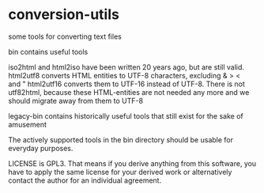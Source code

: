 # conversion-utils
some tools for converting text files

bin contains useful tools

iso2html and html2iso have been written 20 years ago, but are still valid.
html2utf8 converts HTML entities to UTF-8 characters, excluding &amp; &gt; &lt; &nbsp; and &quot;
html2utf16 converts them to UTF-16 instead of UTF-8.
There is not utf82html, because these HTML-entities are not needed any more and we should migrate away from them to UTF-8

legacy-bin contains historically useful tools that still exist for the sake of amusement

The actively supported tools in the bin directory should be usable for everyday purposes.

LICENSE is GPL3. That means if you derive anything from this software, you have to apply the same license for your derived work or alternatively contact the author for an individual agreement.